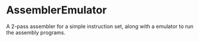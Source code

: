 # AssemblerEmulator

A 2-pass assembler for a simple instruction set, along with a emulator to run the assembly programs.
